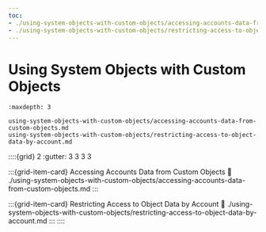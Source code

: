 ```yaml
---
toc:
- ./using-system-objects-with-custom-objects/accessing-accounts-data-from-custom-objects.md
- ./using-system-objects-with-custom-objects/restricting-access-to-object-data-by-account.md
---
```

# Using System Objects with Custom Objects

```{toctree}
:maxdepth: 3

using-system-objects-with-custom-objects/accessing-accounts-data-from-custom-objects.md
using-system-objects-with-custom-objects/restricting-access-to-object-data-by-account.md
```

::::{grid} 2
:gutter: 3 3 3 3

:::{grid-item-card} Accessing Accounts Data from Custom Objects
:link: ./using-system-objects-with-custom-objects/accessing-accounts-data-from-custom-objects.md
:::

:::{grid-item-card} Restricting Access to Object Data by Account
:link: ./using-system-objects-with-custom-objects/restricting-access-to-object-data-by-account.md
:::
::::
